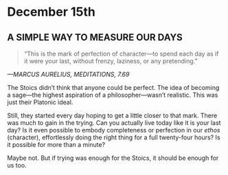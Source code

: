 # December 15th
## A SIMPLE WAY TO MEASURE OUR DAYS

> “This is the mark of perfection of character—to spend each day as if it were your last, without frenzy, laziness, or any pretending.”

*—MARCUS AURELIUS, MEDITATIONS, 7.69*

The Stoics didn’t think that anyone could be perfect. The idea of becoming a sage—the highest aspiration of a philosopher—wasn’t realistic. This was just their Platonic ideal.

Still, they started every day hoping to get a little closer to that mark. There was much to gain in the trying. Can you actually live today like it is your last day? Is it even possible to embody completeness or perfection in our *ethos* (character), effortlessly doing the right thing for a full twenty-four hours? Is it possible for more than a minute?

Maybe not. But if trying was enough for the Stoics, it should be enough for us too.

